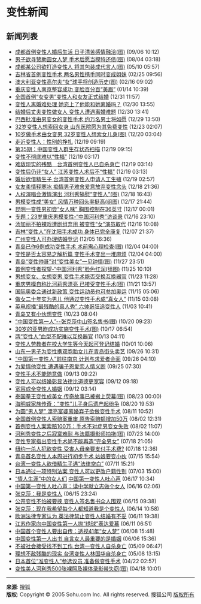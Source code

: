 # 变性新闻

## 新闻列表

- [成都首例变性人婚后生活 日子清苦感情融洽(图)](https://news.sohu.com/20040906/n221896421.shtml) (09/06 10:12)
- [男子欲寻赞助圆女人梦 手术后愿当模特还债(图)](https://news.sohu.com/20040804/n221347014.shtml) (08/04 03:18)
- [成都某公司欲打造变性人 将其包装成代言人(图)](https://news.sohu.com/2004/05/10/57/news220065774.shtml) (05/10 05:57)
- [吉林省首例变性手术 两名男性携手同时变成姐妹](https://news.sohu.com/2004/02/25/55/news219195593.shtml) (02/25 09:56)
- [澳大利亚变性高尔夫“女”球手将创造历史(图)](https://news.sohu.com/2004/02/16/65/news219086597.shtml) (02/16 09:02)
- [重庆变性人南京整容成功 变脸百分百“美眉”](https://news.sohu.com/2004/01/14/80/news218518098.shtml) (01/14 10:39)
- [全国首例“女变男”变性人和女友正式结婚](https://news.sohu.com/2003/12/31/39/news217683996.shtml) (12/31 11:57)
- [变性人离婚难处理 她恋上了他能和她离婚吗？](https://news.sohu.com/2003/12/30/63/news217646388.shtml) (12/30 13:55)
- [结婚后丈夫变性做女人 变性人遭遇离婚难题](https://news.sohu.com/2003/12/30/10/news217641045.shtml) (12/30 13:41)
- [巴西批准由男变女的变性手术 约万名男士将如愿](https://news.sohu.com/2003/12/29/28/news217582813.shtml) (12/29 13:50)
- [32岁变性人想索回女身 山东医院愿为其免费变性](https://news.sohu.com/2003/12/23/27/news217292772.shtml) (12/23 02:07)
- [10岁做手术由女变男 32岁变性人想索女儿身(图)](https://news.sohu.com/2003/12/20/32/news217163292.shtml) (12/20 03:04)
- [走近变性人：性别的挣扎](https://women.sohu.com/2003/12/19/85/article217108596.shtml) (12/19 09:19)
- [第35期：中国变性人群生存状态扫描](https://women.sohu.com/6/1203/89/blank217108920.shtml) (12/19 09:15)
- [变性不彻底难以“性福”](https://women.sohu.com/2003/12/19/88/article217108823.shtml) (12/19 03:17)
- [难敌现实的残酷　台湾首例变性人已自杀身亡](https://women.sohu.com/2003/12/19/87/article217108769.shtml) (12/19 03:14)
- [变性后仍非“女人” 江苏变性人术后不“性福”](https://women.sohu.com/2003/12/19/87/article217108758.shtml) (12/19 03:13)
- [婚后欲借精生子 台湾首例变性人申请人工生殖](https://women.sohu.com/2003/12/19/85/article217108590.shtml) (12/19 02:57)
- [女友柔情释寒冰 痴情男子难舍爱意放弃变性念头](https://news.sohu.com/2003/12/18/15/news217101526.shtml) (12/18 21:36)
- [人权演唱会激情演出 河利秀犒慰“变性人”(图)](https://www.sohu.com) (12/18 16:43)
- [男模变性成“美女” 风情万种回头率挺高(组图)](https://news.sohu.com/2003/12/17/61/news217046111.shtml) (12/17 21:44)
- [昆明一变性男初尝“女人味” 胸围控制在36英寸](https://news.sohu.com/2003/12/17/96/news216999616.shtml) (12/17 00:01)
- [专题：23岁重庆男模变性-“中国河利秀”访谈录](https://women.sohu.com/7/1203/46/column216964618.shtml) (12/16 23:10)
- [汤加丽不拍裸戏遭剧组弃用 被变性“女”演员取代](https://yule.sohu.com/2003/12/16/11/article216961157.shtml) (12/16 10:08)
- [吉林“变性人”在沈阳手术成功 身体已完全康复](https://news.sohu.com/2003/12/07/85/news216598549.shtml) (12/07 21:37)
- [广州变性人可办理结婚登记](https://news.sohu.com/2003/12/05/50/news216525077.shtml) (12/05 16:36)
- [青岛已作6例成功变性手术 术前需心理检查(图)](https://news.sohu.com/2003/12/04/24/news216432436.shtml) (12/04 04:00)
- [变性是否太容易之解析篇 变性手术变出一堆麻烦](https://news.sohu.com/2003/12/04/24/news216432454.shtml) (12/04 04:00)
- [青岛“变性帅哥”对“变性美女”一见钟情(图)](https://news.sohu.com/2003/11/27/82/news216178212.shtml) (11/27 23:51)
- [首例变性者探望-“中国河利秀”脸色红润(组图)](https://yule.sohu.com/2003/11/25/84/article216028429.shtml) (11/25 10:10)
- [男想变女、女想变男 变性手术能否交换互换器官](https://news.sohu.com/2003/11/23/97/news215939773.shtml) (11/23 11:28)
- [重庆男模自称比河莉秀漂亮 已接受变性手术(图)](https://news.sohu.com/2003/11/21/50/news215875007.shtml) (11/21 13:57)
- [国际奥委会通过新政策 变性运动员也可参加奥运](https://sports.sohu.com/2003/11/15/01/news215610155.shtml) (11/15 05:06)
- [做女二十年实为男儿 他通过变性手术成“真女人”](https://news.sohu.com/2003/11/15/11/news215641110.shtml) (11/15 03:08)
- [英电视播“最残酷的真人秀” 六帅哥狂追变性人](https://news.sohu.com/2003/11/03/10:41) (11/03 10:41)
- [青岛又有小伙想变性](https://news.sohu.com/2003/10/23/08:04) (10/23 08:04)
- [“中国变性第一人”--张克莎中山签名售书(图)](https://news.sohu.com/2003/10/20/09:23) (10/20 09:23)
- [30岁的亚男昨成功实施变性手术(图)](https://news.sohu.com/2003/10/17/06:54) (10/17 06:54)
- [两“变性人”血型不配难以互换器官](https://news.sohu.com/2003/10/13/04:11) (10/13 04:11)
- [变性人劳教者在校大学生等今天起可登记结婚](https://learning.sohu.com/94/21/article213972194.shtml) (10/01 10:06)
- [山东一男子为变性携双胞胎女儿在青岛街头卖艺](https://news.sohu.com/2003/09/26/10:31) (09/26 10:31)
- [“中国第一变性人”前往南京 计划与求爱者会面](https://news.sohu.com/2003/09/26/04:10) (09/26 04:10)
- [为爱情他变性 遭遇骗子恩爱恋人情义断](https://news.sohu.com/2003/09/25/07:30) (09/25 07:30)
- [变性手术不能随意做](https://news.sohu.com/2003/09/13/09:22) (09/13 09:22)
- [变性人可以结婚彰显法律比道德更宽容](https://news.sohu.com/2003/09/12/09:18) (09/12 09:18)
- [宽容成全变性人婚姻](https://news.sohu.com/2003/09/12/03:14) (09/12 03:14)
- [泰国拳王变性成美女 传奇故事已被搬上荧幕(图)](https://news.sohu.com/2003/08/23/00:00) (08/23 00:00)
- [海明威家族传奇：“变性”儿子身后遗产起纷争](https://news.sohu.com/2003/08/20/19:53) (08/20 19:53)
- [为圆“男人梦” 漂亮富婆离婚弃子欲做变性手术](https://news.sohu.com/2003/08/11/10:52) (08/11 10:52)
- [全国首例变性人索赔案重审 原告索赔额增加50万](https://news.sohu.com/2003/08/02/12:31) (08/02 12:31)
- [首例变性人案索赔100万：手术不对症男变女失败](https://it.sohu.com/50/35/article211723550.shtml) (08/02 11:07)
- [河利秀变性之后寂寞难耐 与法籍摄影师拍拖(图)](https://yule.sohu.com/2003/07/23/14:00) (07/23 14:00)
- [变性专家指出变性手术尚不能再造“完全男女”](https://news.sohu.com/2003/07/18/21:05) (07/18 21:05)
- [纽约一杀人犯欲变性 受害人母亲要支付手术费?](https://news.sohu.com/2003/07/18/12:36) (07/18 12:36)
- [青岛首名变性人本周进行初步手术 姑娘要变小伙](https://news.sohu.com/2003/07/15/15:54) (07/15 15:54)
- [台湾一变性人欲借精生子遇“法律空白”](https://news.sohu.com/2003/07/11/15:21) (07/11 15:21)
- [日本通过一项特别法案 变性人可以更改户籍性别](https://news.sohu.com/2003/07/03/15:00) (07/03 15:00)
- [“情人生涯”中的女人们](https://life.sohu.com/81/18/article210151881.shtml) [中国第一变性人吐心声](https://life.sohu.com/03/94/article210149403.shtml) (06/17 10:34)
- [中国第一变性人吐心声：读中学就立志做个女人](https://news.sohu.com/2003/06/16/02:06) (06/16 02:06)
- [张克莎：我是变性人](https://news.sohu.com/2003/06/15/23:24) (06/15 23:24)
- [公开变性不怕被要挟 变性人签名售书众人围观](https://news.sohu.com/2003/06/15/09:38) (06/15 09:38)
- [张克莎：现在我希望每个人都知道我是个变性人](https://news.sohu.com/2003/06/14/10:58) (06/14 10:58)
- [欧洲法律专家认为 英法律禁止变性人结婚有不妥](https://news.sohu.com/2003/06/11/19:38) (06/11 19:38)
- [江苏作家向中国变性第一人抛“绣球”表达爱慕](https://news.sohu.com/2003/06/11/06:51) (06/11 06:51)
- [中国首个变性人要出自传：透视41年“女人梦”](https://news.sohu.com/2003/06/08/15:48) (06/08 15:48)
- [中国变性第一人出书 自言女人最重要的是婚姻](https://news.sohu.com/2003/06/06/15:36) (06/06 15:36)
- [不被社会接受找不到工作 台湾一变性人自杀身亡](https://news.sohu.com/2003/05/09/06:47) (05/09 06:47)
- [理想不敌残酷的现实 台湾变性人林国华自杀身亡](https://news.sohu.com/2003/05/08/13:15) (05/08 13:15)
- [日本首位“准变性人”参选议员 准备做变性手术](https://news.sohu.com/2003/04/22/02:57) (04/22 02:57)
- [变性美人河利秀500张裸照及裸体录影带失窃(图)](https://yule.sohu.com/2003/04/18/10:01) (04/18 10:01)

---

**来源**: 搜狐  
**版权**: Copyright © 2005 Sohu.com Inc. All rights reserved. 搜狐公司 [版权所有](https://www.sohu.com/about/copyright.html)